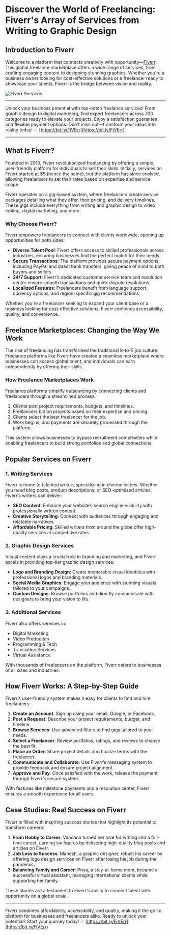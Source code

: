 # Discover the World of Freelancing: Fiverr's Array of Services from Writing to Graphic Design

## Introduction to Fiverr

Welcome to a platform that connects creativity with opportunity—[Fiverr](https://bit.ly/FiVErr). This global freelance marketplace offers a wide range of services, from crafting engaging content to designing stunning graphics. Whether you're a business owner looking for cost-effective solutions or a freelancer ready to showcase your talents, Fiverr is the bridge between vision and reality.

![Fiverr Services](https://fashioncommute.com/wp-content/uploads/2023/11/471841518_479532588526305_5930582618181960907_n.jpg)

---

Unlock your business potential with top-notch freelance services! From graphic design to digital marketing, find expert freelancers across 700 categories ready to elevate your projects. Enjoy a satisfaction guarantee and flexible payment options. Don’t miss out—transform your ideas into reality today! ☞ [https://bit.ly/FiVErr](https://bit.ly/FiVErr)

---

## What Is Fiverr?

Founded in 2010, Fiverr revolutionized freelancing by offering a simple, user-friendly platform for individuals to sell their skills. Initially, services on Fiverr started at $5 (hence the name), but the platform has since evolved, allowing freelancers to set their rates based on expertise and service scope.

Fiverr operates on a gig-based system, where freelancers create service packages detailing what they offer, their pricing, and delivery timelines. These gigs include everything from writing and graphic design to video editing, digital marketing, and more.

### Why Choose Fiverr?

Fiverr empowers freelancers to connect with clients worldwide, opening up opportunities for both sides:

- **Diverse Talent Pool**: Fiverr offers access to skilled professionals across industries, ensuring businesses find the perfect match for their needs.
- **Secure Transactions**: The platform provides secure payment options, including PayPal and direct bank transfers, giving peace of mind to both buyers and sellers.
- **24/7 Support**: Fiverr’s dedicated customer service team and resolution center ensure smooth transactions and quick dispute resolutions.
- **Localized Features**: Freelancers benefit from language support, currency options, and region-specific gig recommendations.

Whether you're a freelancer seeking to expand your client base or a business looking for cost-effective solutions, Fiverr combines accessibility, quality, and convenience.

## Freelance Marketplaces: Changing the Way We Work

The rise of freelancing has transformed the traditional 9-to-5 job culture. Freelance platforms like Fiverr have created a seamless marketplace where businesses can access global talent, and individuals can earn independently by offering their skills.

### How Freelance Marketplaces Work

Freelance platforms simplify outsourcing by connecting clients and freelancers through a streamlined process:

1. Clients post project requirements, budgets, and timelines.
2. Freelancers bid on projects based on their expertise and pricing.
3. Clients select the best freelancer for the job.
4. Work begins, and payments are securely processed through the platform.

This system allows businesses to bypass recruitment complexities while enabling freelancers to build strong portfolios and global connections.

## Popular Services on Fiverr

### 1. Writing Services

Fiverr is home to talented writers specializing in diverse niches. Whether you need blog posts, product descriptions, or SEO-optimized articles, Fiverr’s writers can deliver:

- **SEO Content**: Enhance your website’s search engine visibility with professionally written content.
- **Creative Storytelling**: Connect with audiences through engaging and relatable narratives.
- **Affordable Pricing**: Skilled writers from around the globe offer high-quality services at competitive rates.

### 2. Graphic Design Services

Visual content plays a crucial role in branding and marketing, and Fiverr excels in providing top-tier graphic design services:

- **Logo and Branding Design**: Create memorable visual identities with professional logos and branding materials.
- **Social Media Graphics**: Engage your audience with stunning visuals tailored to your campaigns.
- **Custom Designs**: Browse portfolios and directly communicate with designers to bring your vision to life.

### 3. Additional Services

Fiverr also offers services in:

- Digital Marketing
- Video Production
- Programming & Tech
- Translation Services
- Virtual Assistance

With thousands of freelancers on the platform, Fiverr caters to businesses of all sizes and industries.

## How Fiverr Works: A Step-by-Step Guide

Fiverr’s user-friendly system makes it easy for clients to find and hire freelancers:

1. **Create an Account**: Sign up using your email, Google, or Facebook.
2. **Post a Request**: Describe your project requirements, budget, and timeline.
3. **Browse Services**: Use advanced filters to find gigs tailored to your needs.
4. **Select a Freelancer**: Review portfolios, ratings, and reviews to choose the best fit.
5. **Place an Order**: Share project details and finalize terms with the freelancer.
6. **Communicate and Collaborate**: Use Fiverr’s messaging system to provide feedback and ensure project alignment.
7. **Approve and Pay**: Once satisfied with the work, release the payment through Fiverr’s secure system.

With features like milestone payments and a resolution center, Fiverr ensures a smooth experience for all users.

## Case Studies: Real Success on Fiverr

Fiverr is filled with inspiring success stories that highlight its potential to transform careers:

1. **From Hobby to Career**: Vandana turned her love for writing into a full-time career, earning six figures by delivering high-quality blog posts and articles on Fiverr.
2. **Job Loss to Success**: Mahesh, a graphic designer, rebuilt his career by offering logo design services on Fiverr after losing his job during the pandemic.
3. **Balancing Family and Career**: Priya, a stay-at-home mom, became a successful virtual assistant, managing international clients while supporting her family.

These stories are a testament to Fiverr’s ability to connect talent with opportunity on a global scale.

---

Fiverr combines affordability, accessibility, and quality, making it the go-to platform for businesses and freelancers alike. Ready to unlock your potential? Start your journey today! ☞ [https://bit.ly/FiVErr](https://bit.ly/FiVErr)

